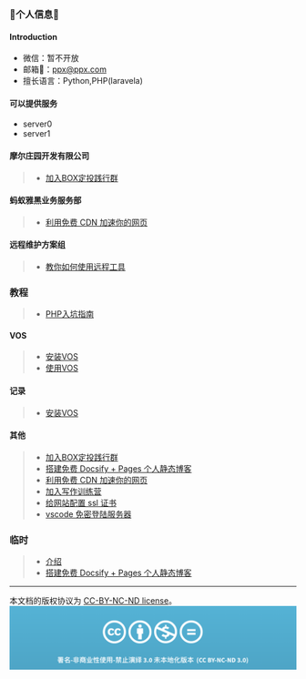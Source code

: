 
### 👋个人信息👋


#### Introduction
- 微信：暂不开放
- 邮箱📮：ppx@ppx.com
- 擅长语言：Python,PHP(laravela)


#### 可以提供服务
- server0
- server1


#### 摩尔庄园开发有限公司
> * [加入BOX定投践行群](jian-xing-qun/README.md)

#### 蚂蚁雅黑业务服务部
> * [利用免费 CDN 加速你的网页](speedup-web/speedup-web.md)

#### 远程维护方案组
> * [教你如何使用远程工具](markdown_note/md_teach/yuan-cheng.md)

### 教程

> * [PHP入坑指南](markdown_note/md_php/index.md)

#### VOS

> * [安装VOS](markdown_note/md_voip/vos_install.md)
> * [使用VOS](markdown_note/md_voip/vos_use.md)

#### 记录

> * [安装VOS](markdown_note/md_weihu/user1.md)

#### 其他

> * [加入BOX定投践行群](jian-xing-qun/README.md)
> * [搭建免费 Docsify + Pages 个人静态博客](new-blog/README.md)
> * [利用免费 CDN 加速你的网页](speedup-web/speedup-web.md)
> * [加入写作训练营](write-camp/README.md)
> * [给网站配置 ssl 证书](ssl-ngnix/README.md)
> * [vscode 免密登陆服务器](vscode-ssh/vscode-ssh.md)

### 临时

> * [介绍](md_test/jie-shao.md)
> * [搭建免费 Docsify + Pages 个人静态博客](new-blog/README.md)






-----

本文档的版权协议为 [CC-BY-NC-ND license](https://creativecommons.org/licenses/by-nc-nd/3.0/deed.zh)。
![CC-BY-NC-ND](images/CC-BY-NC-ND.png?raw=true)
